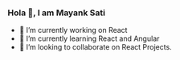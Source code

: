 ### Hola 👋, I am Mayank Sati

- 🔭 I’m currently working on React
- 🌱 I’m currently learning React and Angular
- 👯 I’m looking to collaborate on React Projects.
<!-- 🤔 I’m looking for help with ...
- 💬 Ask me about ...
- 📫 How to reach me: ...
- 😄 Pronouns: ...
- ⚡ Fun fact: ...
-->
